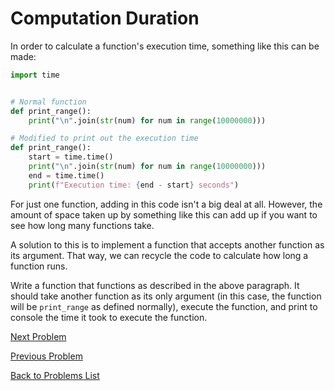 # Computation Duration

In order to calculate a function's execution time, something like this can be made:

```python
import time


# Normal function
def print_range():
    print("\n".join(str(num) for num in range(10000000)))

# Modified to print out the execution time
def print_range():
    start = time.time()
    print("\n".join(str(num) for num in range(10000000)))
    end = time.time()
    print(f"Execution time: {end - start} seconds")
```

For just one function, adding in this code isn't a big deal at all. However, the 
amount of space taken up by something like this can add up if you want to see 
how long many functions take.

A solution to this is to implement a function that accepts another function as 
its argument. That way, we can recycle the code to calculate how long a function runs.

Write a function that functions as described in the above paragraph. It should
take another function as its only argument (in this case, the function will be
`print_range` as defined normally), execute the function, and print to console
the time it took to execute the function.

[Next Problem](problem4.md)

[Previous Problem](problem2.md)

[Back to Problems List](../README.md)